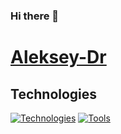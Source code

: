 ### Hi there 👋

# [Aleksey-Dr](https://github.com/Aleksey-Dr)

## Technologies
[![Technologies](https://skillicons.dev/icons?i=html,css,js,react,nodejs)](https://skillicons.dev)
[![Tools](https://skillicons.dev/icons?i=github,git,vscode,figma,mongo)](https://skillicons.dev)




<!--
**Aleksey-Dr/aleksey-dr** is a ✨ _special_ ✨ repository because its `README.md` (this file) appears on your GitHub profile.

Here are some ideas to get you started:

- 🔭 I’m currently working on ...
- 🌱 I’m currently learning ...
- 👯 I’m looking to collaborate on ...
- 🤔 I’m looking for help with ...
- 💬 Ask me about ...
- 📫 How to reach me: ...
- 😄 Pronouns: ...
- ⚡ Fun fact: ...
-->
